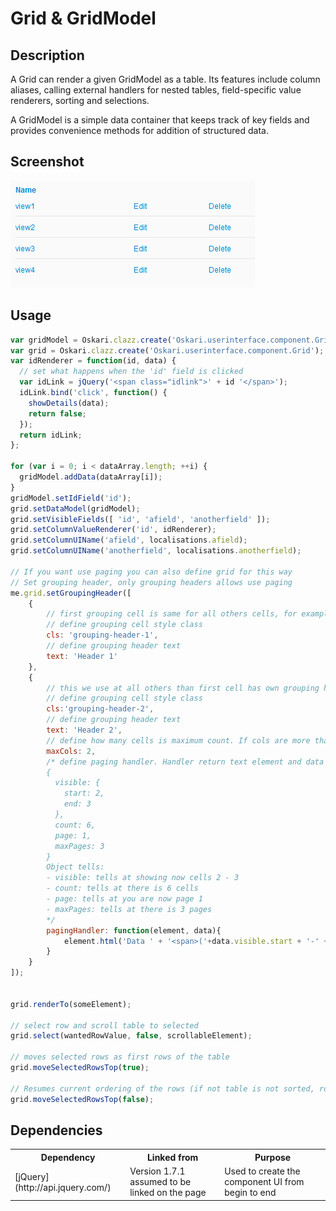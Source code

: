 # Grid & GridModel

## Description

A Grid can render a given GridModel as a table. Its features include column aliases, calling external handlers for nested tables, field-specific value renderers,
sorting and selections.

A GridModel is a simple data container that keeps track of key fields and provides convenience methods for addition of structured data.

## Screenshot

![screenshot](grid.png)

## Usage

```javascript
var gridModel = Oskari.clazz.create('Oskari.userinterface.component.GridModel');
var grid = Oskari.clazz.create('Oskari.userinterface.component.Grid');
var idRenderer = function(id, data) {
  // set what happens when the 'id' field is clicked
  var idLink = jQuery('<span class="idlink">' + id '</span>');
  idLink.bind('click', function() {
    showDetails(data);
    return false;
  });
  return idLink;
};

for (var i = 0; i < dataArray.length; ++i) {
  gridModel.addData(dataArray[i]);
}
gridModel.setIdField('id');
grid.setDataModel(gridModel);
grid.setVisibleFields([ 'id', 'afield', 'anotherfield' ]);
grid.setColumnValueRenderer('id', idRenderer);
grid.setColumnUIName('afield', localisations.afield);
grid.setColumnUIName('anotherfield', localisations.anotherfield);

// If you want use paging you can also define grid for this way
// Set grouping header, only grouping headers allows use paging
me.grid.setGroupingHeader([
    {
        // first grouping cell is same for all others cells, for example same title
        // define grouping cell style class
        cls: 'grouping-header-1',
        // define grouping header text
        text: 'Header 1'
    },
    {
        // this we use at all others than first cell has own grouping header
        // define grouping cell style class
        cls:'grouping-header-2',
        // define grouping header text
        text: 'Header 2',
        // define how many cells is maximum count. If cols are more than this then shows paging arrows
        maxCols: 2,
        /* define paging handler. Handler return text element and data obtains information on paging. data object is following:
        {
          visible: {
            start: 2,
            end: 3
          },
          count: 6,
          page: 1,
          maxPages: 3
        }
        Object tells:
        - visible: tells at showing now cells 2 - 3
        - count: tells at there is 6 cells
        - page: tells at you are now page 1
        - maxPages: tells at there is 3 pages
        */
        pagingHandler: function(element, data){
            element.html('Data ' + '<span>('+data.visible.start + '-' + data.visible.end +'/' + data.count+')</span>');
        }
    }
]);


grid.renderTo(someElement);

// select row and scroll table to selected
grid.select(wantedRowValue, false, scrollableElement);

// moves selected rows as first rows of the table
grid.moveSelectedRowsTop(true);

// Resumes current ordering of the rows (if not table is not sorted, rows remain as is)
grid.moveSelectedRowsTop(false);
```

## Dependencies

<table class="table">
  <tr>
    <th>Dependency</th><th>Linked from</th><th>Purpose</th>
  </tr>
  <tr>
    <td> [jQuery](http://api.jquery.com/) </td>
    <td> Version 1.7.1 assumed to be linked on the page</td>
    <td> Used to create the component UI from begin to end</td>
  </tr>
</table>
